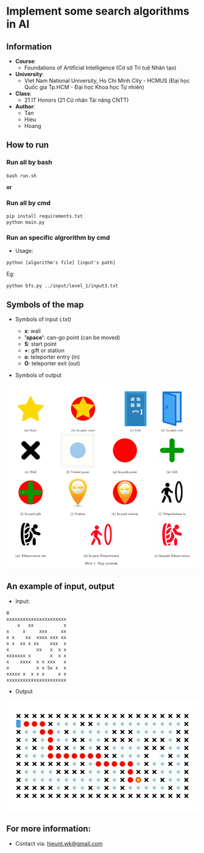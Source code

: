 # Implement some search algorithms in AI

## Information
* **Course**: 
    - Foundations of Artificial Intelligence 
    (Cơ sở Trí tuệ Nhân tạo)
* **University**: 
    - Viet Nam National University, Ho Chi Minh City - HCMUS 
    (Đại học Quốc gia Tp.HCM - Đại học Khoa học Tự nhiên)
*  **Class**: 
    - 21 IT Honors 
    (21 Cử nhân Tài năng CNTT)
* **Author**: 
    - Tan
    - Hieu
    - Hoang

## How to run
### Run  all by bash
```
bash run.sh
```
**or**
### Run all by cmd
```
pip install requirements.txt
python main.py
```

### Run an specific algrorithm by cmd
* Usage: 
```
python [algorithm's file] [input's path]
```
Eg: 
```
python bfs.py ../input/level_1/input3.txt
```

## Symbols of the map
* Symbols of input (.txt)
    * **x**: wall
    * **'space'**: can-go point (can be moved)
    * **S**: start point
    * **+**: gift or station 
    * **o**: teleporter entry (in)
    * **O**:  teleporter exit (out)

* Symbols of output

![All symbols](Assets/Map-symbols.png)

## An example of input, output
* Input:
```
0
xxxxxxxxxxxxxxxxxxxxxx
    x   xx           x
x     x     xxx     xx
x x    xx  xxxx xxx xx
x x  xx x xx    xxx  x
x          xx   x  x x
xxxxxxx x       x  x x
x    xxxx  x x xxx   x
x          x x Sx x  x
xxxxx x  x x x     x x
xxxxxxxxxxxxxxxxxxxxxx
```
* Output

![output eg image](Assets/eg-input-output/level_1-output1-bfs.jpg)

## For more information: 
* Contact via: hieunt.wk@gmail.com